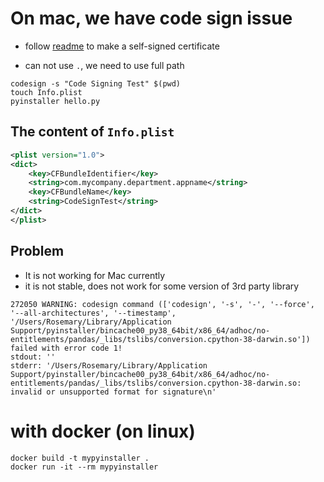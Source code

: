 # On mac, we have code sign issue
* follow [readme](https://github.com/pyinstaller/pyinstaller/wiki/Recipe-OSX-Code-Signing) to make a self-signed certificate

* can not use `.`, we need to use full path
```
codesign -s "Code Signing Test" $(pwd)
touch Info.plist 
pyinstaller hello.py
```

## The content of `Info.plist`
```xml
<plist version="1.0">
<dict>
    <key>CFBundleIdentifier</key>
    <string>com.mycompany.department.appname</string>
    <key>CFBundleName</key>
    <string>CodeSignTest</string>
</dict>
</plist>
```

## Problem
* It is not working for Mac currently
* it is not stable, does not work for some version of 3rd party library
```
272050 WARNING: codesign command (['codesign', '-s', '-', '--force', '--all-architectures', '--timestamp', '/Users/Rosemary/Library/Application Support/pyinstaller/bincache00_py38_64bit/x86_64/adhoc/no-entitlements/pandas/_libs/tslibs/conversion.cpython-38-darwin.so']) failed with error code 1!
stdout: ''
stderr: '/Users/Rosemary/Library/Application Support/pyinstaller/bincache00_py38_64bit/x86_64/adhoc/no-entitlements/pandas/_libs/tslibs/conversion.cpython-38-darwin.so: invalid or unsupported format for signature\n'
```

# with docker (on linux)
```
docker build -t mypyinstaller .
docker run -it --rm mypyinstaller
```


